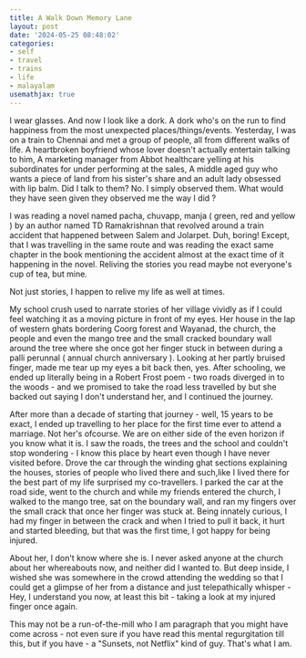 ```yaml
---
title: A Walk Down Memory Lane
layout: post
date: '2024-05-25 08:48:02'
categories:
- self
- travel
- trains
- life
- malayalam
usemathjax: true
---
```


I wear glasses. And now I look like a dork. A dork who's on the run to find happiness from the most unexpected places/things/events. Yesterday, I was on a train to Chennai and met a group of people, all from different walks of life. A heartbroken boyfriend whose lover doesn't actually entertain talking to him, A marketing manager from Abbot healthcare yelling at his subordinates for under performing at the sales, A middle aged guy who wants a piece of land from his sister's share and an adult lady obsessed with lip balm. Did I talk to them? No. I simply observed them. What would they have seen given they observed me the way I did ? 

I was reading a novel named pacha, chuvapp, manja ( green, red and yellow ) by an author named TD Ramakrishnan that revolved around a train accident that happened between Salem and Jolarpet. Duh, boring! Except, that I was travelling in the same route and was reading the exact same chapter in the book mentioning the accident almost at the exact time of it happening in the novel. Reliving the stories you read maybe not everyone's cup of tea, but mine. 

Not just stories, I happen to relive my life as well at times. 

My school crush used to narrate stories of her village vividly as if I could feel watching it as a moving picture in front of my eyes. Her house in the lap of western ghats bordering Coorg forest and Wayanad, the church, the people and even the mango tree and the small cracked boundary wall around the tree where she once got her finger stuck in between during a palli perunnal ( annual church anniversary ). Looking at her partly bruised finger, made me tear up my eyes a bit back then, yes. After schooling, we ended up literally being in a Robert Frost poem - two roads diverged in to the woods - and we promised to take the road less travelled by but she backed out saying I don't understand her, and I continued the journey. 

After more than a decade of starting that journey -  well, 15 years to be exact, I ended up travelling to her place for the first time ever to attend a marriage. Not her's ofcourse. We are on either side of the even horizon if you know what it is. I saw the roads, the trees and the school and couldn't stop wondering - I know this place by heart even though I have never visited before. Drove the car through the winding ghat sections explaining the houses, stories of people who lived there and such,like I lived there for the best part of my life surprised my co-travellers. I parked the car at the road side, went to the church and while my friends entered the church, I walked to the mango tree, sat on the boundary wall, and ran my fingers over the small crack that once her finger was stuck at. Being innately curious, I had my finger in between the crack and when I tried to pull it back, it hurt and started bleeding, but that was the first time, I got happy for being injured. 

About her, I don't know where she is. I never asked anyone at the church about her whereabouts now, and neither did I wanted to. But deep inside, I wished she was somewhere in the crowd attending the wedding so that I could get a glimpse of her from a distance and just telepathically whisper - Hey, I understand you now, at least this bit - taking a look at my injured finger once again. 

This may not be a run-of-the-mill who I am paragraph that you might have come across - not even sure if you have read this mental regurgitation till this, but if you have - a "Sunsets, not Netflix" kind of guy. That's what I am.
